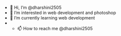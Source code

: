 - 👋 Hi, I’m @dharshini2505
- 👀 I’m interested in web development and photoshop
- 🌱 I’m currently learning web development
- - 📫 How to reach me @dharshini2505
